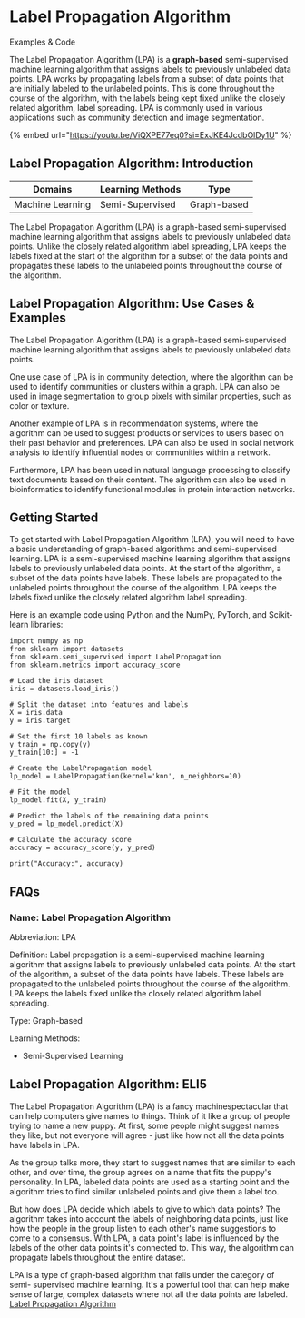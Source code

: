 # Label Propagation Algorithm

Examples & Code

The Label Propagation Algorithm (LPA) is a **graph-based** semi-supervised machine learning algorithm that assigns labels to previously unlabeled data points. LPA works by propagating labels from a subset of data points that are initially labeled to the unlabeled points. This is done throughout the course of the algorithm, with the labels being kept fixed unlike the closely related algorithm, label spreading. LPA is commonly used in various applications such as community detection and image segmentation.

{% embed url="https://youtu.be/ViQXPE77eq0?si=ExJKE4JcdbOlDy1U" %}

## Label Propagation Algorithm: Introduction

| Domains          | Learning Methods | Type        |
| ---------------- | ---------------- | ----------- |
| Machine Learning | Semi-Supervised  | Graph-based |

The Label Propagation Algorithm (LPA) is a graph-based semi-supervised machine learning algorithm that assigns labels to previously unlabeled data points. Unlike the closely related algorithm label spreading, LPA keeps the labels fixed at the start of the algorithm for a subset of the data points and propagates these labels to the unlabeled points throughout the course of the algorithm.

## Label Propagation Algorithm: Use Cases & Examples

The Label Propagation Algorithm (LPA) is a graph-based semi-supervised machine learning algorithm that assigns labels to previously unlabeled data points.

One use case of LPA is in community detection, where the algorithm can be used to identify communities or clusters within a graph. LPA can also be used in image segmentation to group pixels with similar properties, such as color or texture.

Another example of LPA is in recommendation systems, where the algorithm can be used to suggest products or services to users based on their past behavior and preferences. LPA can also be used in social network analysis to identify influential nodes or communities within a network.

Furthermore, LPA has been used in natural language processing to classify text documents based on their content. The algorithm can also be used in bioinformatics to identify functional modules in protein interaction networks.

## Getting Started

To get started with Label Propagation Algorithm (LPA), you will need to have a basic understanding of graph-based algorithms and semi-supervised learning. LPA is a semi-supervised machine learning algorithm that assigns labels to previously unlabeled data points. At the start of the algorithm, a subset of the data points have labels. These labels are propagated to the unlabeled points throughout the course of the algorithm. LPA keeps the labels fixed unlike the closely related algorithm label spreading.

Here is an example code using Python and the NumPy, PyTorch, and Scikit-learn libraries:

```
import numpy as np
from sklearn import datasets
from sklearn.semi_supervised import LabelPropagation
from sklearn.metrics import accuracy_score

# Load the iris dataset
iris = datasets.load_iris()

# Split the dataset into features and labels
X = iris.data
y = iris.target

# Set the first 10 labels as known
y_train = np.copy(y)
y_train[10:] = -1

# Create the LabelPropagation model
lp_model = LabelPropagation(kernel='knn', n_neighbors=10)

# Fit the model
lp_model.fit(X, y_train)

# Predict the labels of the remaining data points
y_pred = lp_model.predict(X)

# Calculate the accuracy score
accuracy = accuracy_score(y, y_pred)

print("Accuracy:", accuracy)

```

## FAQs

### Name: Label Propagation Algorithm

Abbreviation: LPA

Definition: Label propagation is a semi-supervised machine learning algorithm that assigns labels to previously unlabeled data points. At the start of the algorithm, a subset of the data points have labels. These labels are propagated to the unlabeled points throughout the course of the algorithm. LPA keeps the labels fixed unlike the closely related algorithm label spreading.

Type: Graph-based

Learning Methods:

* Semi-Supervised Learning

## Label Propagation Algorithm: ELI5

The Label Propagation Algorithm (LPA) is a fancy machinespectacular that can help computers give names to things. Think of it like a group of people trying to name a new puppy. At first, some people might suggest names they like, but not everyone will agree - just like how not all the data points have labels in LPA.

As the group talks more, they start to suggest names that are similar to each other, and over time, the group agrees on a name that fits the puppy's personality. In LPA, labeled data points are used as a starting point and the algorithm tries to find similar unlabeled points and give them a label too.

But how does LPA decide which labels to give to which data points? The algorithm takes into account the labels of neighboring data points, just like how the people in the group listen to each other's name suggestions to come to a consensus. With LPA, a data point's label is influenced by the labels of the other data points it's connected to. This way, the algorithm can propagate labels throughout the entire dataset.

LPA is a type of graph-based algorithm that falls under the category of semi- supervised machine learning. It's a powerful tool that can help make sense of large, complex datasets where not all the data points are labeled. [Label Propagation Algorithm](https://serp.ai/label-propagation-algorithm/)
